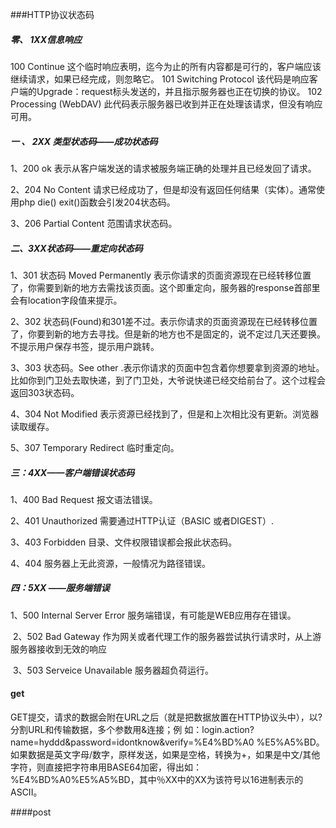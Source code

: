 ###HTTP协议状态码

##### 零、 1XX信息响应

100 Continue
这个临时响应表明，迄今为止的所有内容都是可行的，客户端应该继续请求，如果已经完成，则忽略它。
101 Switching Protocol
该代码是响应客户端的Upgrade：request标头发送的，并且指示服务器也正在切换的协议。
102 Processing (WebDAV)
此代码表示服务器已收到并正在处理该请求，但没有响应可用。

##### 一 、 2XX 类型状态码——成功状态码

1、200  ok  表示从客户端发送的请求被服务端正确的处理并且已经发回了请求。

2、204  No Content 请求已经成功了，但是却没有返回任何结果（实体）。通常使用php die() exit()函数会引发204状态码。

3、206  Partial Content 范围请求状态码。



##### 二、3XX状态码——重定向状态码

  1、301 状态码 Moved Permanently  表示你请求的页面资源现在已经转移位置了，你需要到新的地方去需找该页面。这个即重定向，服务器的response首部里会有location字段值来提示。

   2、302 状态码(Found)和301差不过。表示你请求的页面资源现在已经转移位置了，你要到新的地方去寻找。但是新的地方也不是固定的，说不定过几天还要换。不提示用户保存书签，提示用户跳转。

   3、303 状态码。See other .表示你请求的页面中包含着你想要拿到资源的地址。比如你到门卫处去取快递，到了门卫处，大爷说快递已经交给前台了。这个过程会返回303状态码。

   4、304 Not Modified 表示资源已经找到了，但是和上次相比没有更新。浏览器读取缓存。

   5、307 Temporary Redirect 临时重定向。

##### 三：4XX——客户端错误状态码

   1、400 Bad Request 报文语法错误。

   2、401 Unauthorized 需要通过HTTP认证（BASIC 或者DIGEST）.

   3、403 Forbidden 目录、文件权限错误都会报此状态码。

   4、404 服务器上无此资源，一般情况为路径错误。

##### 四：5XX ——服务端错误

   1、500 Internal Server Error   服务端错误，有可能是WEB应用存在错误。

​    2、502 Bad Gateway 作为网关或者代理工作的服务器尝试执行请求时，从上游服务器接收到无效的响应

​    3、503 Serveice Unavailable   服务器超负荷运行。





#### get

GET提交，请求的数据会附在URL之后（就是把数据放置在HTTP协议头中），以?分割URL和传输数据，多个参数用&连接；例 如：login.action?name=hyddd&password=idontknow&verify=%E4%BD%A0 %E5%A5%BD。如果数据是英文字母/数字，原样发送，如果是空格，转换为+，如果是中文/其他字符，则直接把字符串用BASE64加密，得出如： %E4%BD%A0%E5%A5%BD，其中％XX中的XX为该符号以16进制表示的ASCII。

####post